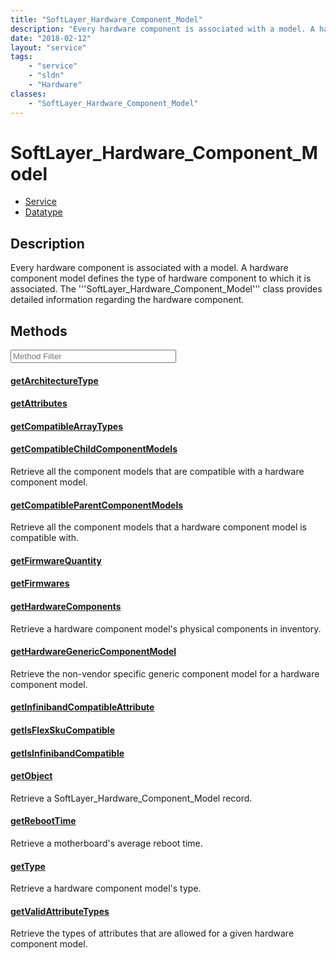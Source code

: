 ```yaml
---
title: "SoftLayer_Hardware_Component_Model"
description: "Every hardware component is associated with a model. A hardware component model defines the type of hardware component t... "
date: "2018-02-12"
layout: "service"
tags:
    - "service"
    - "sldn"
    - "Hardware"
classes:
    - "SoftLayer_Hardware_Component_Model"
---
```

# SoftLayer_Hardware_Component_Model
<div id='service-datatype'>
    <ul id='sldn-reference-tabs'>
    <li id='service'> <a href='/reference/services/SoftLayer_Hardware_Component_Model' >Service</a></li>    <li id='datatype'> <a href='/reference/datatypes/SoftLayer_Hardware_Component_Model' >Datatype</a></li>
    </ul>
</div>

## Description
Every hardware component is associated with a model. A hardware component model defines the type of hardware component to which it is associated. The '''SoftLayer_Hardware_Component_Model''' class provides detailed information regarding the hardware component. 



        
<div id="properties" class="content service-content">

## Methods

<div class="view-filters">
    <div class="clearfix">
        <div class="search-input-box">
            <input placeholder="Method Filter" onkeyup="titleSearch(inputId='edit-combine', divId='method-div', elementClass='method-row')" 
                type="text" id="edit-combine" value="" size="30" maxlength="128" class="form-text">
        </div>
    </div>
</div>

<div id="method-div">

<div class="method-row">

#### [getArchitectureType](/reference/services/SoftLayer_Hardware_Component_Model/getArchitectureType)

</div>

<div class="method-row">

#### [getAttributes](/reference/services/SoftLayer_Hardware_Component_Model/getAttributes)

</div>

<div class="method-row">

#### [getCompatibleArrayTypes](/reference/services/SoftLayer_Hardware_Component_Model/getCompatibleArrayTypes)

</div>

<div class="method-row">

#### [getCompatibleChildComponentModels](/reference/services/SoftLayer_Hardware_Component_Model/getCompatibleChildComponentModels)
Retrieve all the component models that are compatible with a hardware component model.
</div>

<div class="method-row">

#### [getCompatibleParentComponentModels](/reference/services/SoftLayer_Hardware_Component_Model/getCompatibleParentComponentModels)
Retrieve all the component models that a hardware component model is compatible with.
</div>

<div class="method-row">

#### [getFirmwareQuantity](/reference/services/SoftLayer_Hardware_Component_Model/getFirmwareQuantity)

</div>

<div class="method-row">

#### [getFirmwares](/reference/services/SoftLayer_Hardware_Component_Model/getFirmwares)

</div>

<div class="method-row">

#### [getHardwareComponents](/reference/services/SoftLayer_Hardware_Component_Model/getHardwareComponents)
Retrieve a hardware component model's physical components in inventory.
</div>

<div class="method-row">

#### [getHardwareGenericComponentModel](/reference/services/SoftLayer_Hardware_Component_Model/getHardwareGenericComponentModel)
Retrieve the non-vendor specific generic component model for a hardware component model.
</div>

<div class="method-row">

#### [getInfinibandCompatibleAttribute](/reference/services/SoftLayer_Hardware_Component_Model/getInfinibandCompatibleAttribute)

</div>

<div class="method-row">

#### [getIsFlexSkuCompatible](/reference/services/SoftLayer_Hardware_Component_Model/getIsFlexSkuCompatible)

</div>

<div class="method-row">

#### [getIsInfinibandCompatible](/reference/services/SoftLayer_Hardware_Component_Model/getIsInfinibandCompatible)

</div>

<div class="method-row">

#### [getObject](/reference/services/SoftLayer_Hardware_Component_Model/getObject)
Retrieve a SoftLayer_Hardware_Component_Model record.
</div>

<div class="method-row">

#### [getRebootTime](/reference/services/SoftLayer_Hardware_Component_Model/getRebootTime)
Retrieve a motherboard's average reboot time.
</div>

<div class="method-row">

#### [getType](/reference/services/SoftLayer_Hardware_Component_Model/getType)
Retrieve a hardware component model's type.
</div>

<div class="method-row">

#### [getValidAttributeTypes](/reference/services/SoftLayer_Hardware_Component_Model/getValidAttributeTypes)
Retrieve the types of attributes that are allowed for a given hardware component model.
</div>
</div>

</div>

